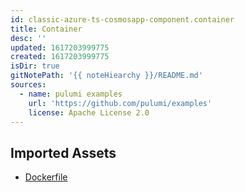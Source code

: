 ```yaml
---
id: classic-azure-ts-cosmosapp-component.container
title: Container
desc: ''
updated: 1617203999775
created: 1617203999775
isDir: true
gitNotePath: '{{ noteHiearchy }}/README.md'
sources:
  - name: pulumi examples
    url: 'https://github.com/pulumi/examples'
    license: Apache License 2.0
---
```

## Imported Assets

- [Dockerfile](/assets/dockerfile)

